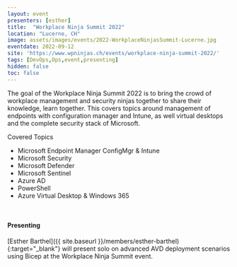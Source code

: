 ```yaml
---
layout: event
presenters: [esther]
title:  "Workplace Ninja Summit 2022"
location: "Lucerne, CH"
image: assets/images/events/2022-WorkplaceNinjasSummit-Lucerne.jpg
eventdate: 2022-09-12
site: 'https://www.wpninjas.ch/events/workplace-ninja-summit-2022/'
tags: [DevOps,Ops,event,presenting]
hidden: false
toc: false
---
```

The goal of the Workplace Ninja Summit 2022 is to bring the crowd of workplace management and security ninjas together to share their knowledge, learn together. This covers topics around management of endpoints with configuration manager and Intune, as well virtual desktops and the complete security stack of Microsoft.

Covered Topics

- Microsoft Endpoint Manager ConfigMgr & Intune
- Microsoft Security
- Microsoft Defender
- Microsoft Sentinel
- Azure AD
- PowerShell
- Azure Virtual Desktop & Windows 365

&nbsp;

#### Presenting

[Esther Barthel]({{ site.baseurl }}/members/esther-barthel){:target="_blank"} will present solo on advanced AVD deployment scenarios using Bicep at the Workplace Ninja Summit event.